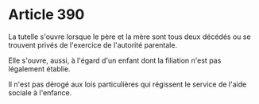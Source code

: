 # Article 390

<p>La tutelle s'ouvre lorsque le père et la mère sont tous deux décédés ou se trouvent privés de l'exercice de l'autorité parentale.</p><p>Elle s'ouvre, aussi, à l'égard d'un enfant dont la filiation n'est pas légalement établie.</p><p>Il n'est pas dérogé aux lois particulières qui régissent le service de l'aide sociale à l'enfance.</p>